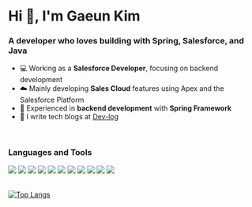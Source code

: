 <div>
  <h1>Hi 👋, I'm Gaeun Kim</h1>
  <h3>A developer who loves building with Spring, Salesforce, and Java</h3>

  - 💻 Working as a **Salesforce Developer**, focusing on backend development
  - ☁️ Mainly developing **Sales Cloud** features using Apex and the Salesforce Platform  
  - 🌱 Experienced in **backend development** with **Spring Framework**
  - 📝 I write tech blogs at [Dev-log](https://cochun-diary.tistory.com/)
    
  <br>

  <h3 align="left">Languages and Tools</h3>
  <!-- Main stack -->
  <img src="https://img.shields.io/badge/Spring-6DB33F?style=flat-square&logo=Spring&logoColor=white"/>  
  <img src="https://img.shields.io/badge/salesforce-00A1E0?style=flat-square&logo=salesforce&logoColor=white">
  <img src="https://img.shields.io/badge/Java-007396?style=flat-square&logo=Java&logoColor=white"/> 
  <!-- Supporting tools -->
  <img src="https://img.shields.io/badge/React-61DAFB?style=flat-square&logo=React&logoColor=white">
  <img src="https://img.shields.io/badge/C-A8B9CC?style=flat-square&logo=C&logoColor=black"/>
  <img src="https://img.shields.io/badge/JavaScript-F7DF1E?style=flat-square&logo=JavaScript&logoColor=black"/>
  <img src="https://img.shields.io/badge/Oracle-4479A1?style=flat-square&logo=Oracle&logoColor=white"/>
  <img src="https://img.shields.io/badge/MySQL-4479A1?style=flat-square&logo=MySQL&logoColor=white"/>
  <img src="https://img.shields.io/badge/Linux-FCC624?style=flat-square&logo=Linux&logoColor=white"/>
  <img src="https://img.shields.io/badge/HTML5-E34F26?style=flat-square&logo=HTML5&logoColor=white"/> 
  <img src="https://img.shields.io/badge/CSS3-1572B6?style=flat-square&logo=CSS3&logoColor=white"/>
  <br>

  <br>

  [![Top Langs](https://github-readme-stats.vercel.app/api/top-langs/?username=gagle1231&layout=compact)](https://github.com/gagle1231/github-readme-stats)
</div>
